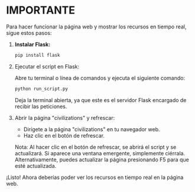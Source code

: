 
# IMPORTANTE
Para hacer funcionar la página web y mostrar los recursos en tiempo real, sigue estos pasos:

1. **Instalar Flask:**

   ```bash
   pip install flask
   ```

2. Ejecutar el script en Flask:

   Abre tu terminal o línea de comandos y ejecuta el siguiente comando:

   ```bash
   python run_script.py
   ```

   Deja la terminal abierta, ya que este es el servidor Flask encargado de recibir las peticiones.

3. Abrir la página "civilizations" y refrescar:

   - Dirígete a la página "civilizations" en tu navegador web.
   - Haz clic en el botón de refrescar.

   Nota: Al hacer clic en el botón de refrescar, se abrirá el script y se actualizará. Si aparece una ventana emergente, simplemente ciérrala. Alternativamente, puedes actualizar la página presionando F5 para que esté actualizada.

¡Listo! Ahora deberías poder ver los recursos en tiempo real en la página web.
```
